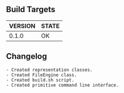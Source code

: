 ## Build Targets
|VERSION|STATE|
|---|---|
|0.1.0|OK|

## Changelog
```
- Created representation classes.
- Created FileEngine class.
- Created build.sh script.
- Created primitive command line interface.
```
